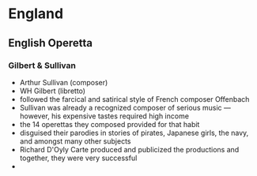 # England

## English Operetta

### Gilbert & Sullivan

- Arthur Sullivan (composer)
- WH Gilbert (libretto)
- followed the farcical and satirical style of French composer Offenbach
- Sullivan was already a recognized composer of serious music — however, his expensive tastes required high income
- the 14 operettas they composed provided for that habit
- disguised their parodies in stories of pirates, Japanese girls, the navy, and amongst many other subjects
- Richard D'Oyly Carte produced and publicized the productions and together, they were very successful
- 